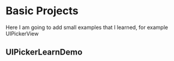 
# Basic Projects

Here I am going to add small examples that I learned, for example UIPickerView


## UIPickerLearnDemo



